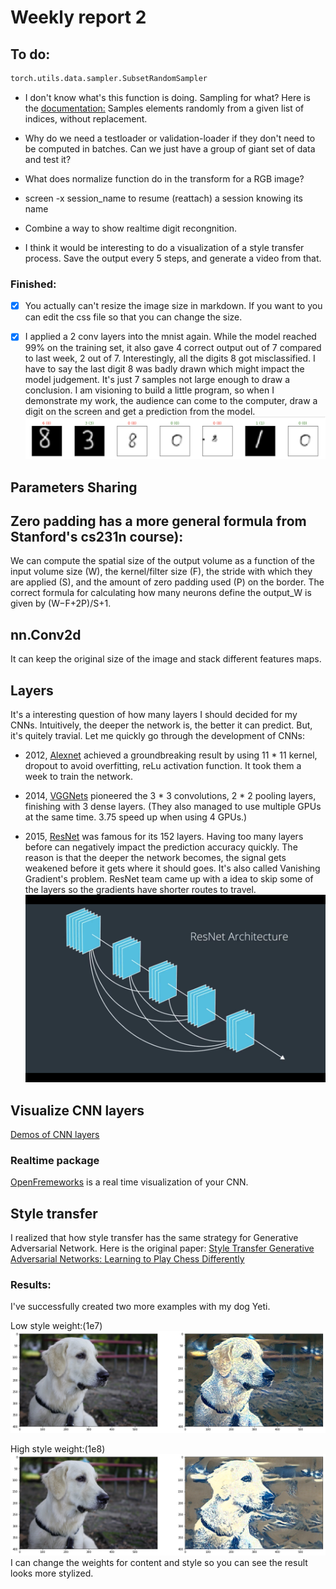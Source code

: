 # Weekly report 2

## To do:
```python
torch.utils.data.sampler.SubsetRandomSampler
```
- I don't know what's this function is doing. Sampling for what? Here is the [documentation:](https://pytorch.org/docs/stable/data.html)
Samples elements randomly from a given list of indices, without replacement. 

- Why do we need a testloader or validation-loader if they don't need to be computed
in batches. Can we just have a group of giant set of data and test it?

- What does normalize function do in the transform for a RGB image?

- screen -x session_name to resume (reattach) a session knowing its name

- Combine a way to show realtime digit recongnition.

- I think it would be interesting to do a visualization of a style transfer process. Save the output every 
5 steps, and generate a video from that.


### Finished:

-[x] You actually can't resize the image size in markdown. If you want to you can edit the 
css file so that you can change the size.

-[x] I applied a 2 conv layers into the mnist again. While the model reached 99% on the training set,
it also gave 4 correct output out of 7 compared to last week, 2 out of 7. Interestingly,
all the digits 8 got misclassified. I have to say the last digit 8 was badly drawn which 
might impact the model judgement. It's just 7 samples not large enough to draw a conclusion.
I am visioning to build a little program, so when I demonstrate my work, the audience can come to the
computer, draw a digit on the screen and get a prediction from the model.
![result](images/week2/result.png)

## Parameters Sharing

## Zero padding has a more general formula from  Stanford's cs231n course):
We can compute the spatial size of the output volume as a function of the input volume size (W), the kernel/filter size (F), the stride with which they are applied (S), and the amount of zero padding used (P) on the border. The correct formula for calculating how many neurons define the output_W is given by (W−F+2P)/S+1.

## nn.Conv2d
It can keep the original size of the image and stack different features maps.

## Layers
It's a interesting question of how many layers I should decided for my CNNs. Intuitively, the 
deeper the network is, the better it can predict. But, it's quitely travial. Let me quickly go through the 
development of CNNs:

- 2012, [Alexnet](http://papers.nips.cc/paper/4824-imagenet-classification-with-deep-convolutional-neural-networks.pdf) achieved a groundbreaking result by using 11 * 11 kernel, dropout to avoid overfitting,
reLu activation function. It took them a week to train the network.

- 2014, [VGGNets](https://arxiv.org/pdf/1409.1556.pdf) pioneered the 3 * 3 convolutions, 2 * 2 pooling layers, finishing with 3 dense layers. (They also
managed to use multiple GPUs at the same time. 3.75 speed up when using 4 GPUs.)

- 2015, [ResNet](https://arxiv.org/pdf/1512.03385v1.pdf) was famous for its 152 layers. Having too many layers before can negatively impact the prediction 
accuracy quickly. The reason is that the deeper the network becomes, the signal gets weakened before it gets where
it should goes. It's also called Vanishing Gradient's problem. ResNet team came up
with a idea to skip some of the layers so the gradients have shorter routes to
travel.![ResNet](images/week2/ResNet.png)

## Visualize CNN layers
[Demos of CNN layers](https://classroom.udacity.com/courses/ud188/lessons/b1e148af-0beb-464e-a389-9ae293cb1dcd/concepts/86518a21-c85a-400b-a50c-8705ed93ca83)

### Realtime package
[OpenFremeworks](https://openframeworks.cc/download/) is a real time visualization of your CNN.

## Style transfer
I realized that how style transfer has the same strategy for Generative Adversarial
Network. Here is the original paper: [Style Transfer Generative Adversarial Networks: Learning to Play Chess Differently](https://arxiv.org/abs/1702.06762)

### Results:

I've successfully created two more examples with my dog Yeti.

Low style weight:(1e7)
![1e7](images/week2/yeti1.png)

High style weight:(1e8)
![1e8](images/week2/yeti2.png)
I can change the weights for content and style so you can see the 
result looks more stylized.

